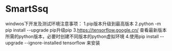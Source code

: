 # SmartSsq
windwos下开发及测试环境注意事项：
1.pip版本升级到最高版本
2.python -m pip install --upgrade pip升级pip
3.https://tensorflow.google.cn/ 查看最新版本所需的python版本，必要时创建不同版本的python虚拟环境
4.使用pip install --upgrade --ignore-installed tensorflow 来安装